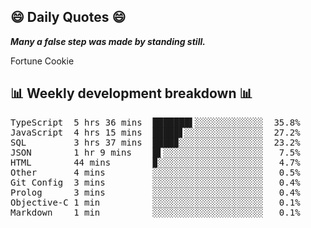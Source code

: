## 😄 Daily Quotes 😄

_**Many a false step was made by standing still.**_

Fortune Cookie



## 📊 Weekly development breakdown 📊

<pre>TypeScript  5 hrs 36 mins  ███████▌░░░░░░░░░░░░░  35.8%
JavaScript  4 hrs 15 mins  █████▋░░░░░░░░░░░░░░░  27.2%
SQL         3 hrs 37 mins  ████▉░░░░░░░░░░░░░░░░  23.2%
JSON        1 hr 9 mins    █▌░░░░░░░░░░░░░░░░░░░   7.5%
HTML        44 mins        ▉░░░░░░░░░░░░░░░░░░░░   4.7%
Other       4 mins         ░░░░░░░░░░░░░░░░░░░░░   0.5%
Git Config  3 mins         ░░░░░░░░░░░░░░░░░░░░░   0.4%
Prolog      3 mins         ░░░░░░░░░░░░░░░░░░░░░   0.4%
Objective-C 1 min          ░░░░░░░░░░░░░░░░░░░░░   0.1%
Markdown    1 min          ░░░░░░░░░░░░░░░░░░░░░   0.1%</pre>
